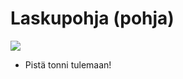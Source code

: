 # Laskupohja (pohja)

![](https://openclipart.org/image/400px/svg_to_png/203556/long-bill.png)

* Pistä tonni tulemaan!